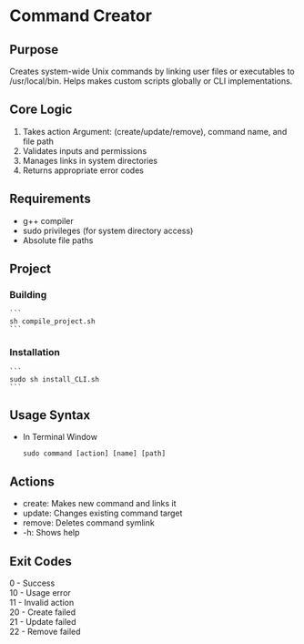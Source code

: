 # Command Creator

## Purpose
Creates system-wide Unix commands by linking user files or executables to /usr/local/bin. Helps makes custom scripts globally or CLI implementations.

## Core Logic
1. Takes action Argument: (create/update/remove), command name, and file path
2. Validates inputs and permissions
3. Manages links in system directories
4. Returns appropriate error codes

## Requirements
- g++ compiler
- sudo privileges (for system directory access)
- Absolute file paths

## Project
### Building
    ```
    sh compile_project.sh
    ```

### Installation
    ```
    sudo sh install_CLI.sh
    ```

## Usage Syntax
- In Terminal Window
    ```
    sudo command [action] [name] [path]
    ```
## Actions
- create: Makes new command and links it
- update: Changes existing command target
- remove: Deletes command symlink
- -h: Shows help

## Exit Codes
0 - Success  
10 - Usage error  
11 - Invalid action  
20 - Create failed  
21 - Update failed  
22 - Remove failed
